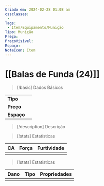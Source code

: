 ```yaml
---
Criado em: 2024-02-28 01:08 am
cssclasses:
 - 
Tags:
 - Item/Equipamento/Munição
Tipo: Munição
Preço: 
PreçoVisivel: 
Espaço: 
NoteIcon: Item
---
```

# [[Balas de Funda (24)]]

> [!basic] Dados Básicos
> 
|            |     |
| ---------- |:---:|
| **Tipo**   |     |
| **Preço**  |     |
| **Espaço** |     |
>
 
> [!description] Descrição
> 
>

> [!stats] Estatísticas
>
| CA  | Força | Furtividade |
| --- | ----- | ----------- |
|     |       |             |

> [!stats] Estatísticas
>
| Dano  | Tipo | Propriedades |
| --- | ----- | ----------- |
|     |       |             |